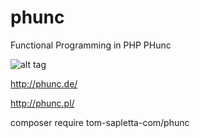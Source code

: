 # phunc
Functional Programming in PHP  PHunc



![alt tag](http://phunc.de/logo_phunc.png)


http://phunc.de/

http://phunc.pl/

composer require tom-sapletta-com/phunc